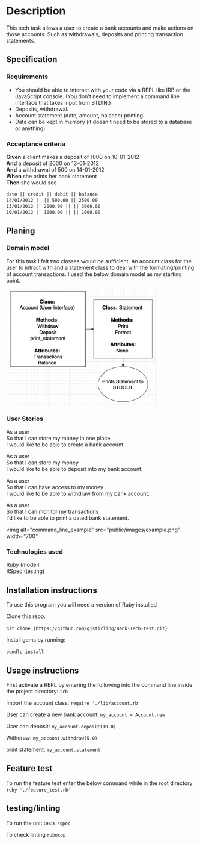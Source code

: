 # Description

This tech task allows a user to create a bank accounts and make actions on those accounts. Such as withdrawals, deposits and printing transaction statements.

## Specification

### Requirements

* You should be able to interact with your code via a REPL like IRB or the JavaScript console.  (You don't need to implement a command line interface that takes input from STDIN.)
* Deposits, withdrawal.
* Account statement (date, amount, balance) printing.
* Data can be kept in memory (it doesn't need to be stored to a database or anything).

### Acceptance criteria

**Given** a client makes a deposit of 1000 on 10-01-2012  
**And** a deposit of 2000 on 13-01-2012  
**And** a withdrawal of 500 on 14-01-2012  
**When** she prints her bank statement  
**Then** she would see

```
date || credit || debit || balance
14/01/2012 || || 500.00 || 2500.00
13/01/2012 || 2000.00 || || 3000.00
10/01/2012 || 1000.00 || || 1000.00
```

## Planing 

### Domain model 

For this task I felt two classes would be sufficient. An account class for the user to intract with and a statement class to deal with the formating/printing of account transactions. I used the below domain model as my starting point.   

<img alt="Domain Model" src="images/domain_model.png" width="400">

### User Stories

As a user  
So that I can store my money in one place  
I would like to be able to create a bank account.

As a user  
So that I can store my money   
I would like to be able to deposit into my bank account.

As a user  
So that I can have access to my money  
I would like to be able to withdraw from my bank account.

As a user  
So that I can monitor my transactions  
I'd like to be able to print a dated bank statement.

<img alt="command_line_example" src="public/images/example.png" width="700"

### Technologies used 
Ruby (model) <br>
RSpec (testing) 

## Installation instructions 

To use this program you will need a version of Ruby installed

Clone this repo: 

```git clone {https://github.com/gjstirling/Bank-Tech-test.git}```

Install gems by running: 

```bundle install```

## Usage instructions 

First activate a REPL by entering the following into the command line inside the project directory: 
```irb```

Import the account class: 
```require './lib/account.rb'```

User can create a new bank account:
``` my_account = Account.new ```

User can deposit:
```my_account.deposit(10.0)```

Withdraw: 
```my_account.withdraw(5.0)``` 

print statement:
```my_account.statement``` 

## Feature test

To run the feature test enter the below command while in the root directory 
```ruby './feature_test.rb'```

## testing/linting

To run the unit tests 
```rspec```

To check linting 
```rubocop```








